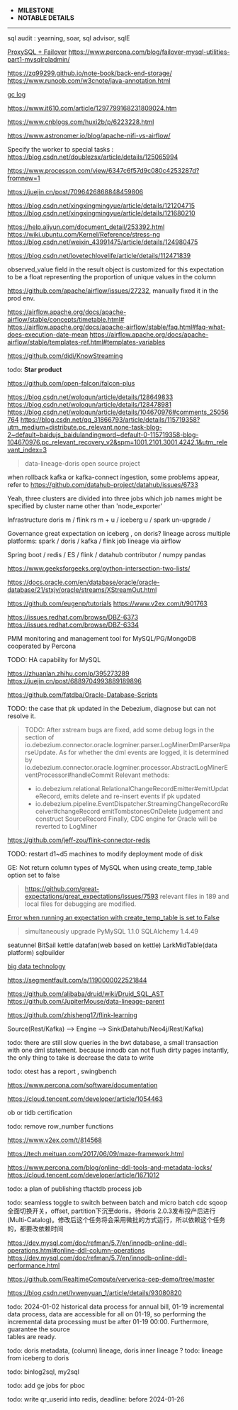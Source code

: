 * **MILESTONE** 
* **NOTABLE DETAILS**
***************************************************************************************************************************************************************************************************
sql audit : yearning, soar, sql advisor, sqlE

[ProxySQL + Failover](https://proxysql.com/documentation/Frequently-Asked-Questions/)
https://www.percona.com/blog/failover-mysql-utilities-part1-mysqlrpladmin/

https://zq99299.github.io/note-book/back-end-storage/
https://www.runoob.com/w3cnote/java-annotation.html

[gc log](https://www.cnblogs.com/wuzhenzhao/p/12486840.html)

https://www.it610.com/article/1297799168231809024.htm

https://www.cnblogs.com/huxi2b/p/6223228.html

https://www.astronomer.io/blog/apache-nifi-vs-airflow/

Specify the worker to special tasks : https://blog.csdn.net/doublezsx/article/details/125065994 

https://www.processon.com/view/6347c6f57d9c080c4253287d?fromnew=1

https://juejin.cn/post/7096426868848459806

https://blog.csdn.net/xingxingmingyue/article/details/121204715
https://blog.csdn.net/xingxingmingyue/article/details/121680210

https://help.aliyun.com/document_detail/253392.html
https://wiki.ubuntu.com/Kernel/Reference/stress-ng
https://blog.csdn.net/weixin_43991475/article/details/124980475

https://blog.csdn.net/lovetechlovelife/article/details/112471839

observed_value field in the result object is customized for this expectation to be a float representing the proportion of unique values in the column

https://github.com/apache/airflow/issues/27232, manually fixed it in the prod env.

https://airflow.apache.org/docs/apache-airflow/stable/concepts/timetable.html#
https://airflow.apache.org/docs/apache-airflow/stable/faq.html#faq-what-does-execution-date-mean
https://airflow.apache.org/docs/apache-airflow/stable/templates-ref.html#templates-variables

https://github.com/didi/KnowStreaming

todo: **Star product**

https://github.com/open-falcon/falcon-plus


https://blog.csdn.net/woloqun/article/details/128649833
https://blog.csdn.net/woloqun/article/details/128478981
https://blog.csdn.net/woloqun/article/details/104670976#comments_25056764
https://blog.csdn.net/qq_31866793/article/details/115719358?utm_medium=distribute.pc_relevant.none-task-blog-2~default~baidujs_baidulandingword~default-0-115719358-blog-104670976.pc_relevant_recovery_v2&spm=1001.2101.3001.4242.1&utm_relevant_index=3

> data-lineage-doris open source project

when rollback kafka or kafka-connect ingestion, some problems appear, refer to https://github.com/datahub-project/datahub/issues/6733 

Yeah, three clusters are divided into three jobs which job names might be specified by cluster name other than 'node_exporter'

Infrastructure
doris m / flink rs m + u / iceberg u / spark un-upgrade / 

Governance
great expectation on iceberg , on doris?
lineage across multiple platforms: spark / doris / kafka / flink 
job lineage via airflow 

Spring boot / redis / ES / flink / datahub contributor / numpy pandas

https://www.geeksforgeeks.org/python-intersection-two-lists/

https://docs.oracle.com/en/database/oracle/oracle-database/21/stxjv/oracle/streams/XStreamOut.html

https://github.com/eugenp/tutorials
https://www.v2ex.com/t/901763

https://issues.redhat.com/browse/DBZ-6373
https://issues.redhat.com/browse/DBZ-6334

PMM monitoring and management tool for MySQL/PG/MongoDB cooperated by Percona

TODO: HA capability for MySQL

https://zhuanlan.zhihu.com/p/395273289
https://juejin.cn/post/6889704993889189896

https://github.com/fatdba/Oracle-Database-Scripts

TODO: the case that pk updated in the Debezium, diagnose but can not resolve it.
> TODO: After xstream bugs are fixed, add some debug logs in the section of io.debezium.connector.oracle.logminer.parser.LogMinerDmlParser#parseUpdate. As for whether the dml events are logged,  it is determined by io.debezium.connector.oracle.logminer.processor.AbstractLogMinerEventProcessor#handleCommit
> Relevant methods:
> * io.debezium.relational.RelationalChangeRecordEmitter#emitUpdateRecord, emits delete and re-insert events if pk updated
> * io.debezium.pipeline.EventDispatcher.StreamingChangeRecordReceiver#changeRecord emitTombstonesOnDelete judgement and construct SourceRecord
> Finally, CDC engine for Oracle will be reverted to LogMiner 

https://github.com/jeff-zou/flink-connector-redis

TODO: restart d1~d5 machines to modify deployment mode of disk

GE: Not return column types of MySQL when using create_temp_table option set to false
> https://github.com/great-expectations/great_expectations/issues/7593
> relevant files in 189 and local files for debugging are modified. 

[Error when running an expectation with create_temp_table is set to False](https://github.com/great-expectations/great_expectations/issues/8325)
> simultaneously upgrade PyMySQL 1.1.0 SQLAlchemy 1.4.49

seatunnel BitSail kettle datafan(web based on kettle) LarkMidTable(data platform) sqlbuilder

[big data technology](https://github.com/fancyChuan/bigdata-hub)

https://segmentfault.com/a/1190000022521844

https://github.com/alibaba/druid/wiki/Druid_SQL_AST
https://github.com/JupiterMouse/data-lineage-parent

https://github.com/zhisheng17/flink-learning

Source(Rest/Kafka) --> Engine --> Sink(Datahub/Neo4j/Rest/Kafka)

todo: there are still slow queries in the bwt database, a small transaction with one dml statement.
because innodb can not flush dirty pages instantly, the only thing to take is decrease the data to write


todo: otest has a report , swingbench

https://www.percona.com/software/documentation

https://cloud.tencent.com/developer/article/1054463

ob or tidb certification 

todo: remove row_number functions

https://www.v2ex.com/t/814568

https://tech.meituan.com/2017/06/09/maze-framework.html

https://www.percona.com/blog/online-ddl-tools-and-metadata-locks/
https://cloud.tencent.com/developer/article/1671012

todo: a plan of publishing tftactdb process job

todo: seamless toggle to switch between batch and micro batch
cdc sqoop全面切换开关，offset, partition下沉至doris，待doris 2.0.3发布投产后进行(Multi-Catalog)。修改后这个任务将会采用微批的方式运行，所以依赖这个任务的，都要改依赖时间

https://dev.mysql.com/doc/refman/5.7/en/innodb-online-ddl-operations.html#online-ddl-column-operations
https://dev.mysql.com/doc/refman/5.7/en/innodb-online-ddl-performance.html

https://github.com/RealtimeCompute/ververica-cep-demo/tree/master

https://blog.csdn.net/lvwenyuan_1/article/details/93080820

todo: 2024-01-02 historical data process for annual bill, 01-19 incremental data process, data are accessible for all
on 01-19, so performing the incremental data processing must be after 01-19 00:00. Furthermore, guarantee the source  
tables are ready.

todo: doris metadata, (column) lineage, doris inner lineage ?
todo: lineage from iceberg to doris

todo: binlog2sql, my2sql

todo: add ge jobs for pboc

todo: write qr_userid into redis, deadline: before 2024-01-26